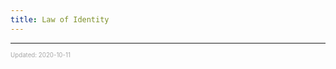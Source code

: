 ```yaml
---
title: Law of Identity
---
```


---

<sup><sub><font color="#a6a6a6">Updated: 2020-10-11</sub></sup>
